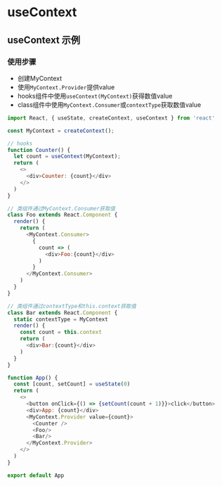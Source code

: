 # useContext

## useContext 示例

### 使用步骤
- 创建MyContext  
- 使用`MyContext.Provider`提供value  
- hooks组件中使用`useContext(MyContext)`获得数值value  
- class组件中使用`MyContext.Consumer`或`contextType`获取数值value

```js
import React, { useState, createContext, useContext } from 'react'

const MyContext = createContext();

// hooks
function Counter() {
  let count = useContext(MyContext);
  return (
    <>
      <div>Counter: {count}</div>
    </>
  )
}

// 类组件通过MyContext.Consumer获取值
class Foo extends React.Component {
  render() {
    return (
      <MyContext.Consumer>
        {
          count => (
            <div>Foo:{count}</div>
          )
        }
      </MyContext.Consumer>
    )
  }
}

// 类组件通过contextType和this.context获取值
class Bar extends React.Component {
  static contextType = MyContext
  render() {
    const count = this.context
    return (
      <div>Bar:{count}</div>
    )
  }
}

function App() {
  const [count, setCount] = useState(0)
  return (
    <>
      <button onClick={() => {setCount(count + 1)}}>click</button>
      <div>App: {count}</div>
      <MyContext.Provider value={count}>
        <Counter />
        <Foo/>
        <Bar/>
      </MyContext.Provider>
    </>
  )
}

export default App
```